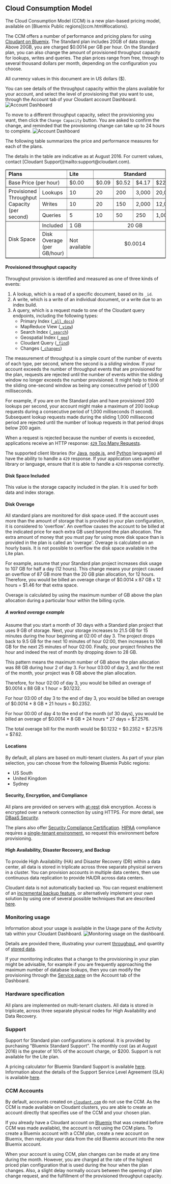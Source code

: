## Cloud Consumption Model

<aside role="complementary" aria-label="availability">The Cloud Consumption Model (CCM) is a new plan-based pricing model,
available on [Bluemix Public regions](ccm.html#locations).</aside>

The CCM offers a number of performance and pricing plans
for using [Cloudant on Bluemix](https://www.ng.bluemix.net/docs/#services/Cloudant/index.html#Cloudant).
The Standard plan includes 20GB of data storage.
Above 20GB,
you are charged $0.0014 per GB per hour.
On the Standard plan,
you can also change the amount of provisioned throughput capacity for lookups, writes and queries.
The plan prices range from free,
through to several thousand dollars per month,
depending on the configuration you choose.

<aside class="warning" role="complementary" aria-label="pricing">All currency values in this document are in US dollars ($).</aside>

<div id="servicetier"></div>

You can see details of the throughput capacity within the plans available for your account,
and select the level of provisioning that you want to use,
through the Account tab of your Cloudant account Dashboard.
![Account Dashboard](images/cloudant_capacity.png)

To move to a different throughput capacity,
select the provisioning you want,
then click the `Change Capacity` button.
You are asked to confirm the change,
and reminded that the provisioning change can take up to 24 hours to complete.
![Account Dashboard](images/cloudant_capacity_change.png)

The following table summarizes the price and performance measures for each of the plans.

<aside class="warning" role="complementary" aria-label="indicativetierpricing">The details in the table are indicative as at August 2016.
For current values,
contact [Cloudant Support](mailto:support@cloudant.com).</aside>

<table border="1" summary="A table summarizing the available pricing and performance details for each of the available plans of service.">
<tr valign="top">
<td colspan="2" id="planCharacteristic"><b>Plans</b></td>
<td id="litePlan"><b>Lite</b></td>
<td colspan="4" id="standardPlan" align="center"><b>Standard</b></td>
</tr>
<tr>
<td colspan="2" headers="planCharacteristic" id="basePrice">Base Price (per hour)</td>
<td headers="litePlan basePrice">$0.00</td>
<td headers="standardPlan basePrice">$0.09</td>
<td headers="standardPlan basePrice">$0.52</td>
<td headers="standardPlan basePrice">$4.17</td>
<td headers="standardPlan basePrice">$22.22</td>
</tr>
<tr>
<td rowspan="3" valign="center" headers="planCharacteristic" id="throughputLabel">Provisioned Throughput<br/>Capacity<br/>(per second)</td>
<td headers="planCharacteristic throughputLabel" id="lookups">Lookups</td>
<td headers="litePlan throughputLabel lookups">10</td>
<td headers="standardPlan throughputLabel lookups">20</td>
<td headers="standardPlan throughputLabel lookups">200</td>
<td headers="standardPlan throughputLabel lookups">3,000</td>
<td headers="standardPlan throughputLabel lookups">20,000</td>
</tr>
<tr>
<td headers="planCharacteristic throughputLabel" id="writes">Writes</td>
<td headers="litePlan throughputLabel writes">10</td>
<td headers="standardPlan throughputLabel writes">20</td>
<td headers="standardPlan throughputLabel writes">150</td>
<td headers="standardPlan throughputLabel writes">2,000</td>
<td headers="standardPlan throughputLabel writes">12,000</td>
</tr>
<tr>
<td headers="planCharacteristic throughputLabel" id="queries">Queries</td>
<td headers="litePlan throughputLabel queries">5</td>
<td headers="standardPlan throughputLabel queries">10</td>
<td headers="standardPlan throughputLabel queries">50</td>
<td headers="standardPlan throughputLabel queries">250</td>
<td headers="standardPlan throughputLabel queries">1,000</td>
</tr>
<tr>
<td rowspan="2" headers="planCharacteristic" id="diskSpace">Disk Space</td>
<td headers="planCharacteristic" id="diskSpaceIncluded">Included</td>
<td headers="litePlan diskSpaceIncluded">1 GB</td>
<td colspan="4" headers="standardPlan diskSpace" align="center">20 GB</td>
</tr>
<tr>
<td headers="planCharacteristic" id="diskOverage">Disk Overage<br/>(per GB/hour)</td>
<td headers="litePlan diskOverage">Not available</td>
<td colspan="4" headers="standardPlan diskOverage" align="center">$0.0014</td>
</tr>
</table>

#### Provisioned throughput capacity

Throughput provision is identified and measured as one of three kinds of events:

1.	A lookup, which is a read of a specific document, based on its `_id`.
2.	A write, which is a write of an individual document, or a write due to an index build.
3.	A query, which is a request made to one of the Cloudant query endpoints, including the following types:
	-	Primary Index ([`_all_docs`](database.html#get-documents))
	-	MapReduce View ([`_view`](creating_views.html#using-views))
	-	Search Index ([`_search`](search.html#queries))
	-	Geospatial Index ([`_geo`](geo.html#querying-a-cloudant-geo-index))
	-	Cloudant Query ([`_find`](cloudant_query.html#finding-documents-using-an-index))
	-	Changes ([`_changes`](database.html#get-changes))

The measurement of throughput is a simple count of the number of events of each type,
per second,
where the second is a _sliding_ window.
If your account exceeds the number of throughput events that are provisioned for the plan,
requests are rejected until the number of events within the sliding window no longer exceeds the number provisioned.
It might help to think of the sliding one-second window as being any consecutive period of 1,000 milliseconds.

For example,
if you are on the Standard plan and have provisioned 200 lookups per second,
your account might make a maximum of 200 lookup requests during a consecutive period of 1,000 milliseconds (1 second).
Subsequent lookup requests made during the sliding 1,000 millisecond period are rejected until the number of lookup requests in that period drops below 200 again.

When a request is rejected because the number of events is exceeded,
applications receive an HTTP response: [`429` Too Many Requests](http.html#429).

The supported client libraries (for [Java](libraries.html#java), [node.js](libraries.html#node.js), and [Python](libraries.html#python) languages) all have the ability to handle a `429` response.
If your application uses another library or language,
ensure that it is able to handle a `429` response correctly.

#### Disk Space Included

This value is the storage capacity included in the plan.
It is used for both data and index storage.

#### Disk Overage

All standard plans are monitored for disk space used.
If the account uses more than the amount of storage that is provided in your plan configuration,
it is considered to 'overflow'.
An overflow causes the account to be billed at the indicated price for each extra GB used beyond the plan allocation.
The extra amount of money that you must pay for using more disk space than is provided in the plan is called an 'overage'.
Overage is calculated on an hourly basis.
It is not possible to overflow the disk space available in the Lite plan.

For example,
assume that your Standard plan project increases disk usage to 107 GB for half a day (12 hours).
This change means your project caused an overflow of 87 GB more than the 20 GB plan allocation,
for 12 hours.
Therefore,
you would be billed an overage charge of $0.0014 x 87 GB x 12 hours = $1.46 for that extra space.

Overage is calculated by using the maximum number of GB above the plan allocation during a particular hour within the billing cycle.

##### A worked overage example

Assume that you start a month of 30 days with a Standard plan project that uses 9 GB of storage.
Next,
your storage increases to 21.5 GB for 15 minutes during the hour beginning at 02:00 of day 3.
The project drops back to 9.5 GB for the next 10 minutes of hour 02:00,
then increases to 108 GB for the next 25 minutes of hour 02:00.
Finally,
your project finishes the hour and indeed the rest of month by dropping down to 28 GB.

This pattern means the maximum number of GB above the plan allocation was 88 GB during hour 2 of day 3.
For hour 03:00 of day 3,
and for the rest of the month,
your project was 8 GB above the plan allocation.

Therefore,
for hour 02:00 of day 3,
you would be billed an overage of $0.0014 x 88 GB x 1 hour = $0.1232.

For hour 03:00 of day 3 to the end of day 3,
you would be billed an overage of $0.0014 * 8 GB * 21 hours = $0.2352.

For hour 00:00 of day 4 to the end of the month (of 30 days),
you would be billed an overage of $0.0014 * 8 GB * 24 hours * 27 days = $7.2576.

The total overage bill for the month would be $0.1232 + $0.2352 + $7.2576 = $7.62.

#### Locations

By default,
all plans are based on multi-tenant clusters.
As part of your plan selection,
you can choose from the following Bluemix Public regions:

-	US South
- United Kingdom
- Sydney

#### Security, Encryption, and Compliance

All plans are provided on servers with [at-rest](https://en.wikipedia.org/wiki/Data_at_rest) disk encryption.
Access is encrypted over a network connection by using HTTPS.
For more detail,
see [DBaaS Security](https://cloudant.com/product/cloudant-features/dbaas-security/).

The plans also offer [Security Compliance Certification](https://cloudant.com/product/cloudant-features/cloudant-compliance/).
[HIPAA](https://en.wikipedia.org/wiki/Health_Insurance_Portability_and_Accountability_Act) compliance requires a [single-tenant environment](ccm.html#locations),
so request this environment before provisioning.

#### High Availability, Disaster Recovery, and Backup

To provide High Availability (HA) and Disaster Recovery (DR) within a data center,
all data is stored in triplicate across three separate physical servers in a cluster.
You can provision accounts in multiple data centers,
then use continuous data replication to provide HA/DR across data centers.

Cloudant data is not automatically backed up.
You can request enablement of an [incremental backup feature](https://docs.cloudant.com/backup-guide.html),
or alternatively implement your own solution by using one of several possible techniques that are described [here](https://developer.ibm.com/clouddataservices/2016/03/22/simple-couchdb-and-cloudant-backup/).  

### Monitoring usage

Information about your usage is available in the Usage pane of the Activity tab within your Cloudant Dashboard.
![Monitoring usage on the dashboard](images/cloudant_usage.png).

Details are provided there,
illustrating your current [throughput](ccm.html#throughput),
and quantity of [stored data](ccm.html#disk-space-included).

If your monitoring indicates that a change to the provisioning in your plan might be advisable,
for example if you are frequently approaching the maximum number of database lookups,
then you can modify the provisioning through the [Service pane](ccm.html#servicetier) on the Account tab of the Dashboard.

### Hardware specification

All plans are implemented on multi-tenant clusters.
All data is stored in triplicate,
across three separate physical nodes for High Availability and Data Recovery.

### Support

Support for Standard plan configurations is optional.
It is provided by purchasing "Bluemix Standard Support".
The monthly cost (as at August 2016) is the greater of 10% of the account charge,
or $200.
Support is not available for the Lite plan.

A pricing calculator for Bluemix Standard Support is available
[here](https://console.ng.bluemix.net/?direct=classic/#/pricing/cloudOEPaneId=pricing&paneId=pricingSheet).
Information about the details of the Support Service Level Agreement (SLA) is available
[here](http://www-03.ibm.com/software/sla/sladb.nsf/pdf/6606-08/$file/i126-6606-08_05-2016_en_US.pdf).

### CCM Accounts

By default,
accounts created on [`cloudant.com`](https://cloudant.com/) do not use the CCM.
As the CCM is made available on Cloudant clusters,
you are able to create an account directly that specifies use of the CCM and your chosen plan.

If you already have a Cloudant account on [Bluemix](https://console.ng.bluemix.net/registration/)
that was created before CCM was made available),
the account is not using the CCM plans.
To create a Bluemix account with a CCM plan,
create a new account on Bluemix,
then replicate your data from the old Bluemix account into the new Bluemix account.

When your account is using CCM,
plan changes can be made at any time during the month.
However,
you are charged at the rate of the highest priced plan configuration that is used during the hour when the plan changes.
Also,
a slight delay normally occurs between the opening of plan change request,
and the fulfillment of the provisioned throughput capacity.
